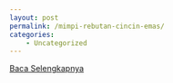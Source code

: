 ```yaml
---
layout: post
permalink: /mimpi-rebutan-cincin-emas/
categories:
    - Uncategorized
---
```


[Baca Selengkapnya](/02)